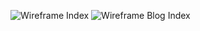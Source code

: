 ![Wireframe Index](/phase-0/week-2/imgs/wireframe-index.png)
![Wireframe Blog Index](/phase-0/week-2/imgs/wireframe-blog-index.png)